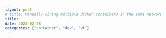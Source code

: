 ```yaml
---
layout: post
# title: Manually wiring multiple Docker containers in the same network to work together
title:
date: 2023-02-28
categories: ["container", "dev", "vi"]
---
```

